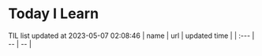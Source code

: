 # Today I Learn 
TIL list updated at 2023-05-07 02:08:46
| name | url | updated time |
| :--- | -- | -- |
